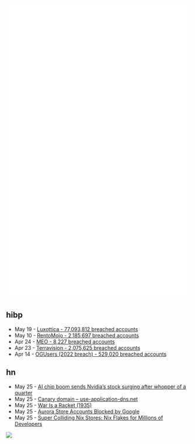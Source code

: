 ![Metrics](https://raw.githubusercontent.com/phixion/phixion/master/metrics.svg)

## hibp

<!--
for https://github.com/phixion/phixion/blob/main/.github/workflows/feeds.yml
-->
<!--START_SECTION:haveibeenpwnd-->
- May 19 - [Luxottica - 77,093,812 breached accounts](https://haveibeenpwned.com/PwnedWebsites#Luxottica)
- May 10 - [RentoMojo - 2,185,697 breached accounts](https://haveibeenpwned.com/PwnedWebsites#RentoMojo)
- Apr 24 - [MEO - 8,227 breached accounts](https://haveibeenpwned.com/PwnedWebsites#MEO)
- Apr 23 - [Terravision - 2,075,625 breached accounts](https://haveibeenpwned.com/PwnedWebsites#Terravision)
- Apr 14 - [OGUsers (2022 breach) - 529,020 breached accounts](https://haveibeenpwned.com/PwnedWebsites#OGUsers2022)
<!--END_SECTION:haveibeenpwnd-->

## hn

<!--
for https://github.com/phixion/phixion/blob/main/.github/workflows/feeds.yml
-->
<!--START_SECTION:hn-->
- May 25 - [AI chip boom sends Nvidia’s stock surging after whopper of a quarter](https://www.cnn.com/2023/05/25/tech/nvidia-earnings-ai/index.html)
- May 25 - [Canary domain – use-application-dns.net](https://support.mozilla.org/en-US/kb/canary-domain-use-application-dnsnet)
- May 25 - [War Is a Racket (1935)](https://archive.org/details/WarIsARacket)
- May 25 - [Aurora Store Accounts Blocked by Google](https://gitlab.com/AuroraOSS/AuroraStore/-/issues/912)
- May 25 - [Super Colliding Nix Stores: Nix Flakes for Millions of Developers](https://blog.replit.com/super-colliding-nix-stores)
<!--END_SECTION:hn-->

<!--
for https://yhype.me
-->
![](https://hit.yhype.me/github/profile?user_id=13013670)
